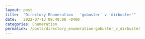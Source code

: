 ```yaml
---
layout: post
title:  "Directory Enumeration - 'gobuster' v 'dirbuster'"
date:   2022-07-13 08:40:00 -0400
categories: Enumeration
permalink: /posts/directory_enumeration-gobuster_v_dirbuster
---
```


